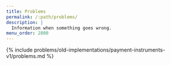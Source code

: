 ```yaml
---
title: Problems
permalink: /:path/problems/
description: |
  Information when something goes wrong.
menu_order: 2800
---
```


{% include problems/old-implementations/payment-instruments-v1/problems.md %}
